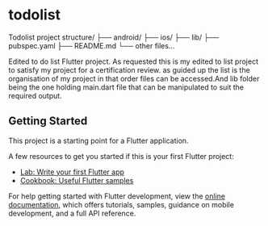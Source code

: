 # todolist
Todolist project structure/
├── android/
├── ios/
├── lib/
├── pubspec.yaml
├── README.md
└── other files...

Edited to do list Flutter project.
As requested this is my edited to list project to satisfy my project for a certification review.
as guided up the list is the organisation of my project in that order files can be accessed.And lib
folder being the one holding main.dart file that can be manipulated to suit the required output.

## Getting Started

This project is a starting point for a Flutter application.

A few resources to get you started if this is your first Flutter project:

- [Lab: Write your first Flutter app](https://docs.flutter.dev/get-started/codelab)
- [Cookbook: Useful Flutter samples](https://docs.flutter.dev/cookbook)

For help getting started with Flutter development, view the
[online documentation](https://docs.flutter.dev/), which offers tutorials,
samples, guidance on mobile development, and a full API reference.
